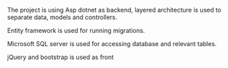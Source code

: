 The project is using Asp dotnet as backend, layered architecture is used to separate data, models and controllers. 

Entity framework is used for running migrations.

Microsoft SQL server is used for accessing database and relevant tables.

jQuery and bootstrap is used as front 
